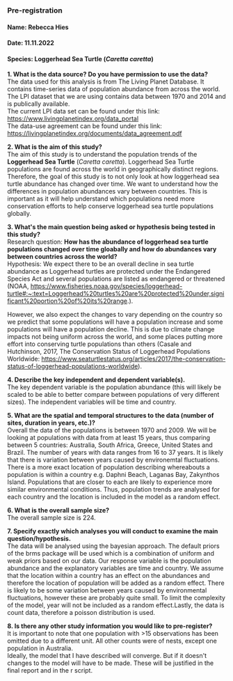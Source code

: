 ### Pre-registration

#### Name: Rebecca Hies

#### Date: 11.11.2022

#### Species: Loggerhead Sea Turtle (*Caretta caretta*)

**1. What is the data source?  Do you have permission to use the data?**  
The data used for this analysis is from The Living Planet Database. It contains time-series data of population abundance from across the world. The LPI dataset that we are using contains data between 1970 and 2014 and is publically available.  
The current LPI data set can be found under this link: https://www.livingplanetindex.org/data_portal  
The data-use agreement can be found under this link: https://livingplanetindex.org/documents/data_agreement.pdf

**2. What is the aim of this study?**  
The aim of this study is to understand the population trends of the **Loggerhead Sea Turtle** (*Caretta caretta*). Loggerhead Sea Turtle populations are found across the world in geographically distinct regions. Therefore, the goal of this study is to not only look at how loggerhead sea turtle abundance has changed over time. We want to understand how the differences in population abundances vary between countries. This is important as it will help understand which populations need more conservation efforts to help conserve loggerhead sea turtle populations globally. 

**3. What's the main question being asked or hypothesis being tested in this study?**  
Research question: **How has the abundance of loggerhead sea turtle populations changed over time gloabally and how do abundances vary between countries across the world?**  
Hypothesis: We expect there to be an overall decline in sea turtle abundance as Loggerhead turtles are protected under the Endangered Species Act and several populations are listed as endangered or threatened (NOAA, https://www.fisheries.noaa.gov/species/loggerhead-turtle#:~:text=Loggerhead%20turtles%20are%20protected%20under,significant%20portion%20of%20its%20range.).  

However, we also expect the changes to vary depending on the country so we predict that some populations will have a population increase and some populations will have a population decline. This is due to climate change impacts not being uniform across the world, and some places putting more effort into conserving turtle populations than others (Casale and Hutchinson, 2017, The Conservation Status of Loggerhead Populations Worldwide: https://www.seaturtlestatus.org/articles/2017/the-conservation-status-of-loggerhead-populations-worldwide).

**4. Describe the key independent and dependent variable(s).**  
The key dependent variable is the population abundance (this will likely be scaled to be able to better compare between populations of very different sizes). The independent variables will be time and country.  

**5. What are the spatial and temporal structures to the data (number of sites, duration in years, etc.)?**  
Overall the data of the populations is between 1970 and 2009. We will be looking at populations with data from at least 15 years, thus comparing between 5 countries: Australia, South Africa, Greece, United States and Brazil. The number of years with data ranges from 16 to 37 years. It is likely that there is variation between years caused by environemtal fluctuations. There is a more exact location of population describing whereabouts a population is within a country e.g. Daphni Beach, Laganas Bay, Zakynthos Island. Populations that are closer to each are likely to experience more similar environmental conditions. Thus, population trends are analysed for each country and the location is included in the model as a random effect.

**6. What is the overall sample size?**  
The overall sample size is 224.  

**7. Specify exactly which analyses you will conduct to examine the main question/hypothesis.**  
The data will be analysed using the bayesian approach. The default priors of the brms package will be used which is a combination of uniform and weak priors based on our data. Our response variable is the population abundance and the explanatory variables are time and country. We assume that the location within a country has an effect on the abundances and therefore the location of population will be added as a random effect. There is likely to be some variation between years caused by environmental fluctuations, however these are probably quite small. To limit the complexity of the model, year will not be included as a random effect.Lastly, the data is count data, therefore a poisson distribution is used.

**8. Is there any other study information you would like to pre-register?**  
It is important to note that one population with >15 observations has been omitted due to a different unit. All other counts were of nests, except one population in Australia.  
Ideally, the model that I have described will converge. But if it doesn't changes to the model will have to be made. These will be justified in the final report and in the r script. 


